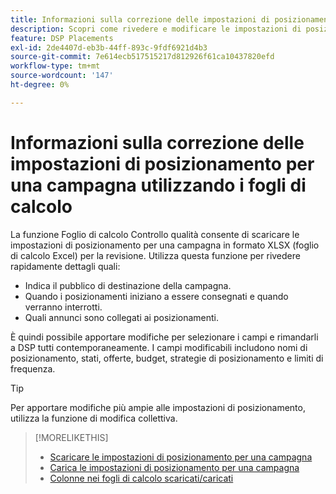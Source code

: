 ```yaml
---
title: Informazioni sulla correzione delle impostazioni di posizionamento per una campagna utilizzando i fogli di calcolo
description: Scopri come rivedere e modificare le impostazioni di posizionamento chiave per una campagna utilizzando i fogli di calcolo del controllo qualità di Excel.
feature: DSP Placements
exl-id: 2de4407d-eb3b-44ff-893c-9fdf6921d4b3
source-git-commit: 7e614ecb517515217d812926f61ca10437820efd
workflow-type: tm+mt
source-wordcount: '147'
ht-degree: 0%

---
```


# Informazioni sulla correzione delle impostazioni di posizionamento per una campagna utilizzando i fogli di calcolo

La funzione Foglio di calcolo Controllo qualità consente di scaricare le impostazioni di posizionamento per una campagna in formato XLSX (foglio di calcolo Excel) per la revisione. Utilizza questa funzione per rivedere rapidamente dettagli quali:

* Indica il pubblico di destinazione della campagna.
* Quando i posizionamenti iniziano a essere consegnati e quando verranno interrotti.
* Quali annunci sono collegati ai posizionamenti.

È quindi possibile apportare modifiche per selezionare i campi e rimandarli a DSP tutti contemporaneamente. I campi modificabili includono nomi di posizionamento, stati, offerte, budget, strategie di posizionamento e limiti di frequenza.

>[!TIP]
>
>Per apportare modifiche più ampie alle impostazioni di posizionamento, utilizza la funzione di modifica collettiva.<!-- add link once we have help on it -->

>[!MORELIKETHIS]
>
>* [Scaricare le impostazioni di posizionamento per una campagna](qa-sheet-download.md)
>* [Carica le impostazioni di posizionamento per una campagna](qa-sheet-upload.md)
>* [Colonne nei fogli di calcolo scaricati/caricati](qa-sheet-columns.md)

